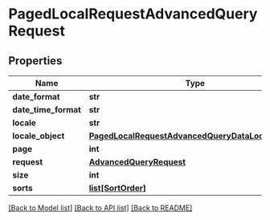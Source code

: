 # PagedLocalRequestAdvancedQueryRequest

## Properties
Name | Type | Description | Notes
------------ | ------------- | ------------- | -------------
**date_format** | **str** |  | [optional] 
**date_time_format** | **str** |  | [optional] 
**locale** | **str** |  | [optional] 
**locale_object** | [**PagedLocalRequestAdvancedQueryDataLocaleObject**](PagedLocalRequestAdvancedQueryDataLocaleObject.md) |  | [optional] 
**page** | **int** |  | [optional] 
**request** | [**AdvancedQueryRequest**](AdvancedQueryRequest.md) |  | [optional] 
**size** | **int** |  | [optional] 
**sorts** | [**list[SortOrder]**](SortOrder.md) |  | [optional] 

[[Back to Model list]](../README.md#documentation-for-models) [[Back to API list]](../README.md#documentation-for-api-endpoints) [[Back to README]](../README.md)

